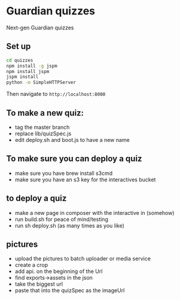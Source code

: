 # Guardian quizzes

Next-gen Guardian quizzes

## Set up

```sh
cd quizzes
npm install -g jspm
npm install jspm
jspm install
python -m SimpleHTTPServer
```

Then navigate to `http://localhost:8000`


## To make a new quiz:
* tag the master branch
* replace lib/quizSpec.js
* edit deploy.sh and boot.js to have a new name

## To make sure you can deploy a quiz
* make sure you have brew install s3cmd
* make sure you have an s3 key for the interactives bucket

## to deploy a quiz
* make a new page in composer with the interactive in (somehow)
* run build.sh for peace of mind/testing
* run sh deploy.sh (as many times as you like)

## pictures
* upload the pictures to batch uploader or media service
* create a crop
* add api. on the beginning of the Url
* find exports->assets in the json
* take the biggest url
* paste that into the quizSpec as the imageUrl

